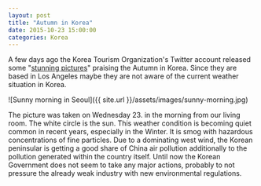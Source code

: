 ```yaml
---
layout: post
title: "Autumn in Korea"
date: 2015-10-23 15:00:00
categories: Korea
---
```


A few days ago the Korea Tourism Organization's Twitter account released some "[stunning pictures](https://twitter.com/koreatourism/status/656254846824148992)" praising the Autumn in Korea. Since they are based in Los Angeles maybe they are not aware of the current weather situation in Korea.  

![Sunny morning in Seoul]({{ site.url }}/assets/images/sunny-morning.jpg)

The picture was taken on Wednesday 23. in the morning from our living room. The white circle is the sun. This weather condition is becoming quiet common in recent years, especially in the Winter. It is smog with hazardous concentrations of fine particles. Due to a dominating west wind, the Korean peninsular is getting a good share of China air pollution additionally to the pollution generated within the country itself. Until now the Korean Government does not seem to take any major actions, probably to not pressure the already weak industry with new environmental regulations.
